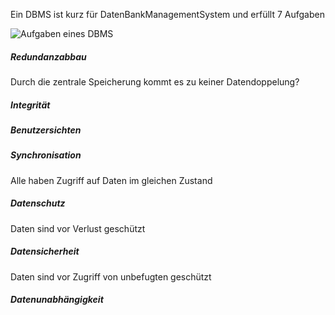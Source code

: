 Ein DBMS ist kurz für DatenBankManagementSystem und erfüllt 7 Aufgaben

![Aufgaben eines DBMS](assets/images/DBMS_Aufgaben.png)

##### Redundanzabbau
Durch die zentrale Speicherung kommt es zu keiner Datendoppelung?
##### Integrität

##### Benutzersichten
##### Synchronisation 
Alle haben Zugriff auf Daten im gleichen Zustand
##### Datenschutz
Daten sind vor Verlust geschützt
##### Datensicherheit 
Daten sind vor Zugriff von unbefugten geschützt
##### Datenunabhängigkeit
